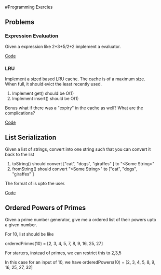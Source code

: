 #Programming Exercies

## Problems

### Expression Evaluation

Given a expression like 2+3+5/2+2 implement a evaluator. 

[Code](./expression)

### LRU

Implement a sized based LRU cache. 
The cache is of a maximum size.
 When full, it should evict the least recently used. 
 
1. Implement get() should be  O(1) 
2. Implement insert() should be O(1)

Bonus what if there was a "expiry" in the cache as well? What are the complications?  
    
[Code](./lru)

## List Serialization

Given a list of strings, convert into one string such that you can convert it back to the list

1. toString() should convert ["cat", "dogs", "giraffes" ] to "\<Some String\>"
2. fromString() should convert "\<Some String\>" to ["cat", "dogs", "giraffes" ]

The format of <Some String> is upto the user.

[Code](./arraySerialization)

## Ordered Powers of Primes

Given a prime number generator, give me a ordered list of their powers upto a given number. 

For 10, list should be like 

orderedPrimes(10) = [2, 3, 4, 5, 7, 8, 9, 16, 25, 27]

For starters, instead of primes, we can restrict this to  2,3,5

In this case for an input of 10, we have
orderedPowers(10) = [2, 3, 4, 5, 8, 9, 16, 25, 27, 32]



